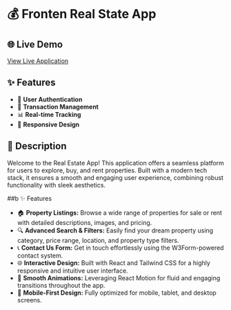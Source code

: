 

# 💰 Fronten  Real State App

## 🌐 Live Demo
[View Live Application](https://real-state-2gswmb3xg-mahesh0426s-projects.vercel.app/)




## ✨ Features
- 🔐 **User Authentication**
- 💸 **Transaction Management**
- 📊 **Real-time Tracking**
- 📱 **Responsive Design**

 ## 📝 Description
Welcome to the Real Estate App! This application offers a seamless platform for users to explore, buy, and rent properties. Built with a modern tech stack, it ensures a smooth and engaging user experience, combining robust functionality with sleek aesthetics.


##b ✨ Features
- 🏠 **Property Listings:** Browse a wide range of properties for sale or rent with detailed descriptions, images, and pricing.
- 🔍 **Advanced Search & Filters:** Easily find your dream property using category, price range, location, and property type filters.
- 📞 **Contact Us Form:** Get in touch effortlessly using the W3Form-powered contact system.
- 🌐 **Interactive Design:** Built with React and Tailwind CSS for a highly responsive and intuitive user interface.
- 🎥 **Smooth Animations:** Leveraging React Motion for fluid and engaging transitions throughout the app.
- 📱 **Mobile-First Design:** Fully optimized for mobile, tablet, and desktop screens.
